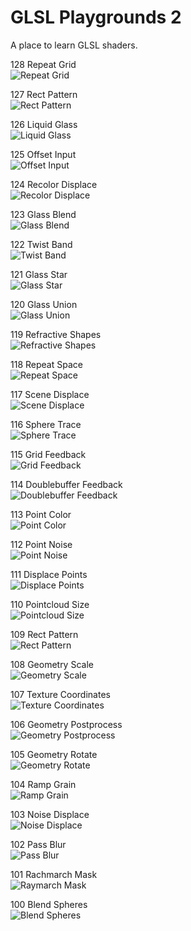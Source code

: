 # GLSL Playgrounds 2

A place to learn GLSL shaders.

128 Repeat Grid  
![Repeat Grid](128-repeat-grid-250725/128-repeat-grid-250725.png)

127 Rect Pattern  
![Rect Pattern](127-rect-pattern-250721/127-rect-pattern-250721.png)

126 Liquid Glass  
![Liquid Glass](126-liquid-glass-250718/126-liquid-glass-250718.png)

125 Offset Input  
![Offset Input](125-offset-input-250708/125-offset-input-250708.png)

124 Recolor Displace  
![Recolor Displace](124-recolor-displace-250627/124-recolor-displace-250627.png)

123 Glass Blend  
![Glass Blend](123-glass-blend-250622/123-glass-blend-250622.png)

122 Twist Band  
![Twist Band](122-twist-band-250613/122-twist-band-250613.png)

121 Glass Star  
![Glass Star](121-glass-star-250607/121-glass-star-250607.png)

120 Glass Union  
![Glass Union](120-glass-union-250606/120-glass-union-250606.png)

119 Refractive Shapes  
![Refractive Shapes](119-refractive-shapes-250604/119-refractive-shapes-250604.png)

118 Repeat Space  
![Repeat Space](118-repeat-space-250603/118-repeat-space-250603.png)

117 Scene Displace  
![Scene Displace](117-scene-displace-250529/117-scene-displace-250529.png)

116 Sphere Trace  
![Sphere Trace](116-sphere-trace-250526/116-sphere-trace-250526.png)

115 Grid Feedback  
![Grid Feedback](115-grid-feedback-250524/115-grid-feedback-250524.png)

114 Doublebuffer Feedback  
![Doublebuffer Feedback](114-doublebuffer-feedback-250516/114-doublebuffer-feedback-250516.png)

113 Point Color  
![Point Color](113-point-color-250515/113-point-color-250515.png)

112 Point Noise  
![Point Noise](112-point-noise-250512/112-point-noise-250512.png)

111 Displace Points  
![Displace Points](111-displace-points-250511/111-displace-points-250511.png)

110 Pointcloud Size  
![Pointcloud Size](110-pointcloud-size-250510/110-pointcloud-size-250510.png)

109 Rect Pattern  
![Rect Pattern](109-rect-pattern-250505/109-rect-pattern-250505.png)

108 Geometry Scale  
![Geometry Scale](108-geometry-scale-250502/108-geometry-scale-250502.png)

107 Texture Coordinates  
![Texture Coordinates](107-texture-coordinates-250427/107-texture-coordinates-250427.png)

106 Geometry Postprocess  
![Geometry Postprocess](106-geometry-postprocess-250426/106-geometry-postprocess-250426.png)

105 Geometry Rotate  
![Geometry Rotate](105-geometry-rotate-250425/105-geometry-rotate-250425.png)

104 Ramp Grain  
![Ramp Grain](104-ramp-grain-250424/104-ramp-grain-250424.png)

103 Noise Displace  
![Noise Displace](103-noise-displace-250421/103-noise-displace-250421.png)

102 Pass Blur  
![Pass Blur](102-pass-blur-250420/102-pass-blur-250420.png)

101 Rachmarch Mask  
![Raymarch Mask](101-raymarch-mask-250419/101-raymarch-mask-250419.png)

100 Blend Spheres  
![Blend Spheres](100-blend-spheres-250418/100-blend-spheres-250418.png)
